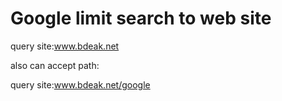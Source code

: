 # Google limit search to web site

query site:www.bdeak.net

also can accept path:

query site:www.bdeak.net/google
